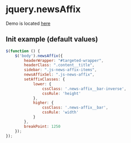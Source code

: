# jquery.newsAffix

Demo is located [here](http://tmatijev.github.io/jquery.newsAffix/)

## Init example (default values) ##
```javascript
$(function () {
    $('body').newsAffix({
        headerWrapper: "#targeted-wrapper",
        headerClass: ".content__title",
        sidebar: ".js-news-affix-items",
        newsAffixSel: ".js-news-affix",
        setAffixClasses: {
            lower: {
                cssClass: '.news-affix__bar-inverse',
                cssRule: 'height'
            },
            higher: {
                cssClass: '.news-affix__bar',
                cssRule: 'width'
            }
        },
        breakPoint: 1250
    });
});
```